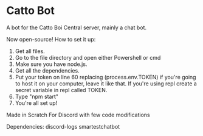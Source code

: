 # Catto Bot
A bot for the Catto Boi Central server, mainly a chat bot.

Now open-source!
How to set it up:
  1. Get all files.
  2. Go to the file directory and open either Powershell or cmd
  3. Make sure you have node.js.
  4. Get all the dependencies.
  5. Put your token on line 60 replacing
     (process.env.TOKEN) if you're going
     to host it on your computer, leave
     it like that. If you're using repl
     create a secret variable in repl
     called TOKEN.
  6. Type "npm start"
  7. You're all set up!

Made in Scratch For Discord with few code modifications

Dependencies:
discord-logs
smartestchatbot
